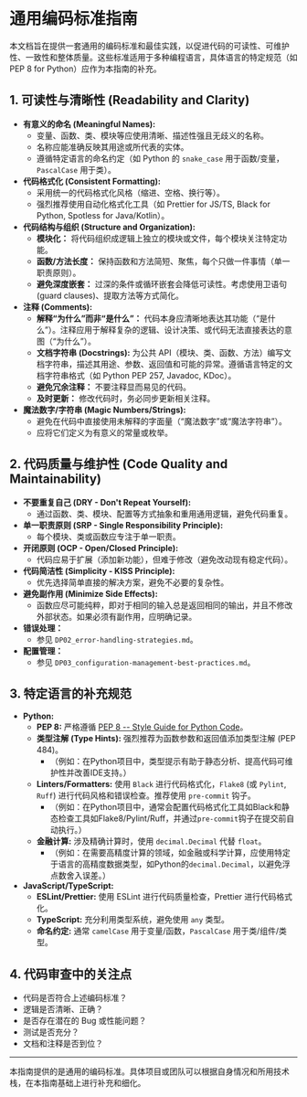 # 通用编码标准指南

本文档旨在提供一套通用的编码标准和最佳实践，以促进代码的可读性、可维护性、一致性和整体质量。这些标准适用于多种编程语言，具体语言的特定规范（如 PEP 8 for Python）应作为本指南的补充。

## 1. 可读性与清晰性 (Readability and Clarity)

*   **有意义的命名 (Meaningful Names):**
    *   变量、函数、类、模块等应使用清晰、描述性强且无歧义的名称。
    *   名称应能准确反映其用途或所代表的实体。
    *   遵循特定语言的命名约定（如 Python 的 `snake_case` 用于函数/变量，`PascalCase` 用于类）。
*   **代码格式化 (Consistent Formatting):**
    *   采用统一的代码格式化风格（缩进、空格、换行等）。
    *   强烈推荐使用自动化格式化工具（如 Prettier for JS/TS, Black for Python, Spotless for Java/Kotlin）。
*   **代码结构与组织 (Structure and Organization):**
    *   **模块化：** 将代码组织成逻辑上独立的模块或文件，每个模块关注特定功能。
    *   **函数/方法长度：** 保持函数和方法简短、聚焦，每个只做一件事情（单一职责原则）。
    *   **避免深度嵌套：** 过深的条件或循环嵌套会降低可读性。考虑使用卫语句 (guard clauses)、提取方法等方式简化。
*   **注释 (Comments):**
    *   **解释“为什么”而非“是什么”：** 代码本身应清晰地表达其功能（“是什么”）。注释应用于解释复杂的逻辑、设计决策、或代码无法直接表达的意图（“为什么”）。
    *   **文档字符串 (Docstrings):** 为公共 API（模块、类、函数、方法）编写文档字符串，描述其用途、参数、返回值和可能的异常。遵循语言特定的文档字符串格式（如 Python PEP 257, Javadoc, KDoc）。
    *   **避免冗余注释：** 不要注释显而易见的代码。
    *   **及时更新：** 修改代码时，务必同步更新相关注释。
*   **魔法数字/字符串 (Magic Numbers/Strings):**
    *   避免在代码中直接使用未解释的字面量（“魔法数字”或“魔法字符串”）。
    *   应将它们定义为有意义的常量或枚举。

## 2. 代码质量与维护性 (Code Quality and Maintainability)

*   **不要重复自己 (DRY - Don't Repeat Yourself):**
    *   通过函数、类、模块、配置等方式抽象和重用通用逻辑，避免代码重复。
*   **单一职责原则 (SRP - Single Responsibility Principle):**
    *   每个模块、类或函数应专注于单一职责。
*   **开闭原则 (OCP - Open/Closed Principle):**
    *   代码应易于扩展（添加新功能），但难于修改（避免改动现有稳定代码）。
*   **代码简洁性 (Simplicity - KISS Principle):**
    *   优先选择简单直接的解决方案，避免不必要的复杂性。
*   **避免副作用 (Minimize Side Effects):**
    *   函数应尽可能纯粹，即对于相同的输入总是返回相同的输出，并且不修改外部状态。如果必须有副作用，应明确记录。
*   **错误处理：**
    *   参见 `DP02_error-handling-strategies.md`。
*   **配置管理：**
    *   参见 `DP03_configuration-management-best-practices.md`。

## 3. 特定语言的补充规范

*   **Python:**
    *   **PEP 8:** 严格遵循 [PEP 8 -- Style Guide for Python Code](https://peps.python.org/pep-0008/)。
    *   **类型注解 (Type Hints):** 强烈推荐为函数参数和返回值添加类型注解 (PEP 484)。
        *   （例如：在Python项目中，类型提示有助于静态分析、提高代码可维护性并改善IDE支持。）
    *   **Linters/Formatters:** 使用 `Black` 进行代码格式化，`Flake8` (或 `Pylint`, `Ruff`) 进行代码风格和错误检查。推荐使用 `pre-commit` 钩子。
        *   （例如：在Python项目中，通常会配置代码格式化工具如Black和静态检查工具如Flake8/Pylint/Ruff，并通过`pre-commit`钩子在提交前自动执行。）
    *   **金融计算:** 涉及精确计算时，使用 `decimal.Decimal` 代替 `float`。
        *   （例如：在需要高精度计算的领域，如金融或科学计算，应使用特定于语言的高精度数据类型，如Python的`decimal.Decimal`，以避免浮点数舍入误差。）
*   **JavaScript/TypeScript:**
    *   **ESLint/Prettier:** 使用 ESLint 进行代码质量检查，Prettier 进行代码格式化。
    *   **TypeScript:** 充分利用类型系统，避免使用 `any` 类型。
    *   **命名约定:** 通常 `camelCase` 用于变量/函数，`PascalCase` 用于类/组件/类型。

## 4. 代码审查中的关注点

*   代码是否符合上述编码标准？
*   逻辑是否清晰、正确？
*   是否存在潜在的 Bug 或性能问题？
*   测试是否充分？
*   文档和注释是否到位？

---

本指南提供的是通用的编码标准。具体项目或团队可以根据自身情况和所用技术栈，在本指南基础上进行补充和细化。
